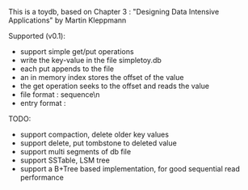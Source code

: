 

This is a toydb, based on Chapter 3 : "Designing Data Intensive Applications" by Martin Kleppmann

Supported (v0.1):
  - support simple get/put operations
  - write the key-value in the file simpletoy.db 
  - each put appends to the file
  - an in memory index stores the offset of the value
  - the get operation seeks to the offset and reads the value
  - file format : sequence<entry>\n
  - entry format : <keysize><keycontents><valuesize><valuecontents>

TODO:
  - support compaction, delete older key values
  - support delete, put tombstone to deleted value
  - support multi segments of db file
  - support SSTable, LSM tree
  - support a B+Tree based implementation, for good sequential read performance
